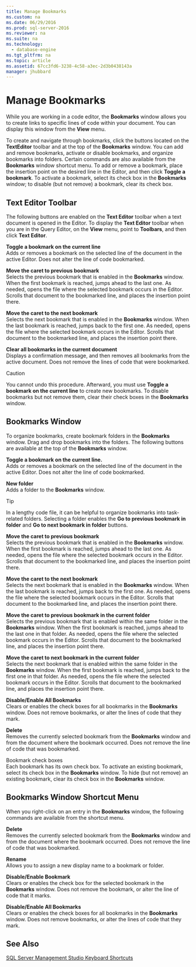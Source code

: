 ```yaml
---
title: Manage Bookmarks
ms.custom: na
ms.date: 06/29/2016
ms.prod: sql-server-2016
ms.reviewer: na
ms.suite: na
ms.technology: 
  - database-engine
ms.tgt_pltfrm: na
ms.topic: article
ms.assetid: 67cc3fd6-3238-4c58-a3ec-2d3b0438143a
manager: jhubbard
---
```

# Manage Bookmarks
While you are working in a code editor, the **Bookmarks** window allows you to create links to specific lines of code within your document. You can display this window from the **View** menu.  
  
 To create and navigate through bookmarks, click the buttons located on the **TextEditor** toolbar and at the top of the **Bookmarks** window. You can add and remove bookmarks, activate or disable bookmarks, and organize bookmarks into folders. Certain commands are also available from the **Bookmarks** window shortcut menu. To add or remove a bookmark, place the insertion point on the desired line in the Editor, and then click **Toggle a bookmark**. To activate a bookmark, select its check box in the **Bookmarks** window; to disable (but not remove) a bookmark, clear its check box.  
  
## Text Editor Toolbar  
 The following buttons are enabled on the **Text Editor** toolbar when a text document is opened in the Editor. To display the **Text Editor** toolbar when you are in the Query Editor, on the **View** menu, point to **Toolbars**, and then click **Text Editor**.  
  
 **Toggle a bookmark on the current line**  
 Adds or removes a bookmark on the selected line of the document in the active Editor. Does not alter the line of code bookmarked.  
  
 **Move the caret to previous bookmark**  
 Selects the previous bookmark that is enabled in the **Bookmarks** window. When the first bookmark is reached, jumps ahead to the last one. As needed, opens the file where the selected bookmark occurs in the Editor. Scrolls that document to the bookmarked line, and places the insertion point there.  
  
 **Move the caret to the next bookmark**  
 Selects the next bookmark that is enabled in the **Bookmarks** window. When the last bookmark is reached, jumps back to the first one. As needed, opens the file where the selected bookmark occurs in the Editor. Scrolls that document to the bookmarked line, and places the insertion point there.  
  
 **Clear all bookmarks in the current document**  
 Displays a confirmation message, and then removes all bookmarks from the active document. Does not remove the lines of code that were bookmarked.  
  
> [!CAUTION]  
>  You cannot undo this procedure. Afterward, you must use **Toggle a bookmark on the current line** to create new bookmarks. To disable bookmarks but not remove them, clear their check boxes in the **Bookmarks** window.  
  
## Bookmarks Window  
 To organize bookmarks, create bookmark folders in the **Bookmarks** window. Drag and drop bookmarks into the folders. The following buttons are available at the top of the **Bookmarks** window.  
  
 **Toggle a bookmark on the current line.**  
 Adds or removes a bookmark on the selected line of the document in the active Editor. Does not alter the line of code bookmarked.  
  
 **New folder**  
 Adds a folder to the **Bookmarks** window.  
  
> [!TIP]  
>  In a lengthy code file, it can be helpful to organize bookmarks into task-related folders. Selecting a folder enables the **Go to previous bookmark in folder** and **Go to next bookmark in folder** buttons.  
  
 **Move the caret to previous bookmark**  
 Selects the previous bookmark that is enabled in the **Bookmarks** window. When the first bookmark is reached, jumps ahead to the last one. As needed, opens the file where the selected bookmark occurs in the Editor. Scrolls that document to the bookmarked line, and places the insertion point there.  
  
 **Move the caret to the next bookmark**  
 Selects the next bookmark that is enabled in the **Bookmarks** window. When the last bookmark is reached, jumps back to the first one. As needed, opens the file where the selected bookmark occurs in the Editor. Scrolls that document to the bookmarked line, and places the insertion point there.  
  
 **Move the caret to previous bookmark in the current folder**  
 Selects the previous bookmark that is enabled within the same folder in the **Bookmarks** window. When the first bookmark is reached, jumps ahead to the last one in that folder. As needed, opens the file where the selected bookmark occurs in the Editor. Scrolls that document to the bookmarked line, and places the insertion point there.  
  
 **Move the caret to next bookmark in the current folder**  
 Selects the next bookmark that is enabled within the same folder in the **Bookmarks** window. When the first bookmark is reached, jumps back to the first one in that folder. As needed, opens the file where the selected bookmark occurs in the Editor. Scrolls that document to the bookmarked line, and places the insertion point there.  
  
 **Disable/Enable All Bookmarks**  
 Clears or enables the check boxes for all bookmarks in the **Bookmarks** window. Does not remove bookmarks, or alter the lines of code that they mark.  
  
 **Delete**  
 Removes the currently selected bookmark from the **Bookmarks** window and from the document where the bookmark occurred. Does not remove the line of code that was bookmarked.  
  
 Bookmark check boxes  
 Each bookmark has its own check box. To activate an existing bookmark, select its check box in the **Bookmarks** window. To hide (but not remove) an existing bookmark, clear its check box in the **Bookmarks** window.  
  
## Bookmarks Window Shortcut Menu  
 When you right-click on an entry in the **Bookmarks** window, the following commands are available from the shortcut menu.  
  
 **Delete**  
 Removes the currently selected bookmark from the **Bookmarks** window and from the document where the bookmark occurred. Does not remove the line of code that was bookmarked.  
  
 **Rename**  
 Allows you to assign a new display name to a bookmark or folder.  
  
 **Disable/Enable Bookmark**  
 Clears or enables the check box for the selected bookmark in the **Bookmarks** window. Does not remove the bookmark, or alter the line of code that it marks.  
  
 **Disable/Enable All Bookmarks**  
 Clears or enables the check boxes for all bookmarks in the **Bookmarks** window. Does not remove bookmarks, or alter the lines of code that they mark.  
  
## See Also  
 [SQL Server Management Studio Keyboard Shortcuts](../../Topics/TopicNameNotContainA/SQL-Server-Management-Studio-Keyboard-Shortcuts.md)